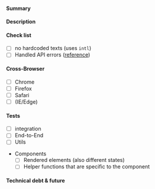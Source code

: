 <!--
  This is the general template.

  Add the following to the URL to use a specific template
    ?template=bug.md                              Template for bug fixes
    ?template=feature-view-create.md   Template for creation views
    ?template=feature-view-details.md  Template for details views
    ?template=feature-view-list.md         Template for list views
    ?template=ui-kit.md                            Template for UI-Kit components
    ?template=refactoring.md                  Template for refactoring PRs
--->

#### Summary

<!-- provide a short summary of your changes -->

#### Description

<!-- provide some context -->

#### Check list
- [ ] no hardcoded texts (uses `intl`)
- [ ] Handled API errors ([reference](https://github.com/commercetools/fe-chapter-notes/issues/33)) <!-- champion with your backend to introduce a new error code -->

#### Cross-Browser

- [ ] Chrome
- [ ] Firefox
- [ ] Safari
- [ ] (IE/Edge)

#### Tests

- [ ] integration
- [ ] End-to-End
- [ ] Utils
- Components
  - [ ] Rendered elements (also different states)
  - [ ] Helper functions that are specific to the component

#### Technical debt & future

<!--
  Which technical debt does this PR introduce?
  How do we plan to resolve it?
  What is the next step after this PR?
-->
